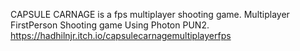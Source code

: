 CAPSULE CARNAGE is a fps multiplayer shooting game.
Multiplayer FirstPerson Shooting game Using Photon PUN2.
https://hadhilnjr.itch.io/capsulecarnagemultiplayerfps
